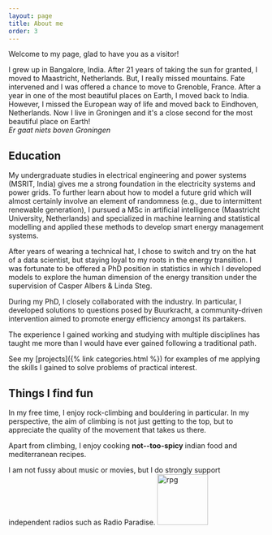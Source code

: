 ```yaml
---
layout: page
title: About me
order: 3
---
```

Welcome to my page, glad to have you as a visitor!

I grew up in Bangalore, India. After 21 years of taking the sun for granted, I moved to Maastricht, Netherlands. But, I really missed mountains. Fate intervened and I was offered a chance to move to Grenoble, France. After a year in one of the most beautiful places on Earth, I moved back to India. However, I missed the European way of life and moved back to Eindhoven, Netherlands. Now I live in Groningen and it's a close second for the most beautiful place on Earth! <br> *Er gaat niets boven Groningen*

## Education
My undergraduate studies in electrical engineering and power systems (MSRIT, India) gives me a strong foundation in the electricity systems and power grids. To further learn about how to model a future grid which will almost certainly involve an element of randomness (e.g., due to intermittent renewable generation), I pursued a MSc in artificial intelligence (Maastricht University, Netherlands) and specialized in machine learning and statistical modelling and applied these methods to develop smart energy management systems.

After years of wearing a technical hat, I chose to switch and try on the hat of a data scientist, but staying loyal to my roots in the energy transition. I was fortunate to be offered a PhD position in statistics in which I developed models to explore the human dimension of the energy transition under the supervision of Casper Albers & Linda Steg.

During my PhD, I closely collaborated with the industry. In particular, I developed solutions to questions posed by Buurkracht, a community-driven intervention aimed to promote energy efficiency amongst its partakers.

The experience I gained working and studying with multiple disciplines has taught me more than I would have ever gained following a traditional path.

See my [projects]({% link categories.html %}) for examples of me applying the skills I gained to solve problems of practical interest.

## Things I find fun
In my free time, I enjoy rock-climbing and bouldering in particular.
In my perspective, the aim of climbing is not just getting to the top, but to appreciate the quality of the movement that takes us there.

Apart from climbing, I enjoy cooking **not--too-spicy** indian food and mediterranean recipes.

I am not fussy about music or movies, but I do strongly support independent radios such as Radio Paradise. <img src="{{ site.github.repo }}/assets/rp.png" alt="rpg" style="width:100px;height:100px;">
